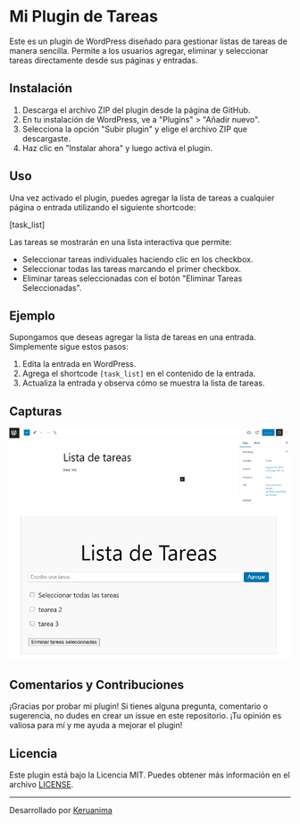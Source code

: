 # Mi Plugin de Tareas

Este es un plugin de WordPress diseñado para gestionar listas de tareas de manera sencilla. Permite a los usuarios agregar, eliminar y seleccionar tareas directamente desde sus páginas y entradas.

## Instalación

1. Descarga el archivo ZIP del plugin desde la página de GitHub.
2. En tu instalación de WordPress, ve a "Plugins" > "Añadir nuevo".
3. Selecciona la opción "Subir plugin" y elige el archivo ZIP que descargaste.
4. Haz clic en "Instalar ahora" y luego activa el plugin.

## Uso

Una vez activado el plugin, puedes agregar la lista de tareas a cualquier página o entrada utilizando el siguiente shortcode:

[task_list]


Las tareas se mostrarán en una lista interactiva que permite:

- Seleccionar tareas individuales haciendo clic en los checkbox.
- Seleccionar todas las tareas marcando el primer checkbox.
- Eliminar tareas seleccionadas con el botón "Eliminar Tareas Seleccionadas".

## Ejemplo

Supongamos que deseas agregar la lista de tareas en una entrada. Simplemente sigue estos pasos:

1. Edita la entrada en WordPress.
2. Agrega el shortcode `[task_list]` en el contenido de la entrada.
3. Actualiza la entrada y observa cómo se muestra la lista de tareas.

## Capturas
![Alt text](image-2.png)
![Alt text](image-1.png)

## Comentarios y Contribuciones

¡Gracias por probar mi plugin! Si tienes alguna pregunta, comentario o sugerencia, no dudes en crear un issue en este repositorio. ¡Tu opinión es valiosa para mí y me ayuda a mejorar el plugin!

## Licencia

Este plugin está bajo la Licencia MIT. Puedes obtener más información en el archivo [LICENSE](LICENSE).

---
Desarrollado por [Keruanima](keruanima.com)
